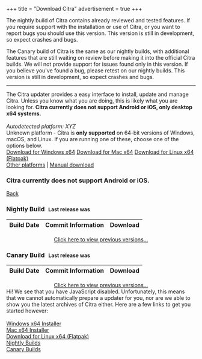 +++
title = "Download Citra"
advertisement = true
+++

The nightly build of Citra contains already reviewed and tested features. If you require support with the installation 
 or use of Citra, or you want to report bugs you should use this version. This version is still in development, so 
 expect crashes and bugs.

The Canary build of Citra is the same as our nightly builds, with additional features that are still waiting on review 
 before making it into the official Citra builds. We will not provide support for issues found only in this version. If 
 you believe you've found a bug, please retest on our nightly builds. This version is still in development, so expect 
 crashes and bugs.
     
---

<div id="updater-view">
The Citra updater provides a easy interface to install, update and manage Citra. Unless you know what you are doing,
 this is likely what you are looking for. <b>Citra currently does not support Android or iOS, only desktop x64 systems.</b>
<br />
<br />

<div class="text-center">
<i id="dl-autodetect">Autodetected platform: XYZ</i>
<br />
<div id="dl-unknown">
    Unknown platform - Citra is <b>only supported</b> on 64-bit versions of Windows, macOS, and Linux.
    If you are running one of these, choose one of the options below.
</div>
<a href="https://github.com/citra-emu/citra-web/releases/download/1.0/citra-setup-windows.exe" class="btn btn-lg btn-primary dl-updater-button" id="dl-windows-x64">Download for Windows x64</a>
<a href="https://github.com/citra-emu/citra-web/releases/download/1.0/citra-setup-mac.dmg" class="btn btn-lg btn-primary dl-updater-button" id="dl-mac-x64">Download for Mac x64</a>
<a href="https://flatpak.citra-emu.org/" class="btn btn-lg btn-primary dl-updater-button" id="dl-linux-x64">Download for Linux x64 (Flatpak)</a>

<br />
<span id="other-container"><a href="#" id="other-platforms-link">Other platforms</a> | </span>
<a href="#" id="manual-link">Manual download</a>
</div>
</div>

<div id="manual-view">
<div class="visible-xs">
  <h3>Citra currently does not support Android or iOS.</h3>
</div>
    
<a href="?" class="btn">Back</a>

<h3>Nightly Build <span style='font-size: smaller; margin-left: 6px;'> Last release was  <span id='last-updated-nightly'></span></span></h3>
<table id="downloads-nightly" class="table">
    <thead>
        <tr>
            <th>Build Date</th>
            <th>Commit Information</th>
            <th>Download</th>
        </tr>
    </thead>
    <tbody>
    </tbody>
</table>
<div style="text-align: center; padding: 0px; margin: 0px;"><a href = "https://github.com/citra-emu/citra-nightly/releases">Click here to view previous versions...</a></div>

<h3>Canary Build <span style='font-size: smaller; margin-left: 6px;'> Last release was  <span id='last-updated-canary'></span></span></h3>
<table id="downloads-canary" class="table">
    <thead>
        <tr>
            <th>Build Date</th>
            <th>Commit Information</th>
            <th>Download</th>
        </tr>
    </thead>
    <tbody>
    </tbody>
</table>
<div style="text-align: center; padding: 0px; margin: 0px;"><a href = "https://github.com/citra-emu/citra-canary/releases">Click here to view previous versions...</a></div>

<style>
    .table-first { background-color: #fcf8e3; }
    .dl-icon { display: inline-block; border-bottom: 0px !important; }
    .dl-icon img { width: 32px; height: 32px; padding: 4px; }
    .dl-icon img:hover { cursor: pointer; }
</style>
</div>

<div id="no-js-view">
Hi! We see that you have JavaScript disabled. Unfortunately, this means that we cannot automatically
prepare a updater for you, nor are we able to show you the latest archives of Citra either. Here are a few
links to get you started however:<br />
<br />
<a href="https://github.com/citra-emu/citra-web/releases/download/1.0/citra-setup-windows.exe">Windows x64 Installer</a><br />
<a href="https://github.com/citra-emu/citra-web/releases/download/1.0/citra-setup-mac.dmg">Mac x64 Installer</a><br />
<a href="https://flatpak.citra-emu.org/">Download for Linux x64 (Flatpak)</a><br /> 
<a href="https://github.com/citra-emu/citra-nightly/releases">Nightly Builds</a><br />
<a href="https://github.com/citra-emu/citra-canary/releases">Canary Builds</a> <br />
</div>


<script src="https://cdnjs.cloudflare.com/ajax/libs/moment.js/2.17.1/moment.min.js"></script>
<script type="text/javascript">
    function getRelease(v, count = 5) {
        $.getJSON(`https://api.github.com/repos/citra-emu/citra-${v}/releases`, function(releases) {
            $(`#last-updated-${v}`).text(moment(releases[0].published_at).fromNow());

            for (var i = 0; i < releases.length; ++i) {
                var release = releases[i];
                let release_date = moment(release.published_at).fromNow();

                let release_commit = release.assets[0].name.split('-').pop().trim().split('.')[0];
                let release_commit_url = `https://github.com/citra-emu/citra-${v}/commit/${release_commit}`;

                let release_title = '';
                if (v == 'nightly') {
                    release_title = 'Nightly Build';
                } else if (v == 'canary') {
                    release_title = 'Canary Build';
                }

                if (release_commit) {
                    release_title += ' - ' + release_commit;
                }

                var download_span = '';

                var table_style = '';
                if (i == 0) { table_style = 'table-first'; }

                release.assets.forEach(function(asset) {
                    if (asset.name.includes('nupkg')) return;
                    if (asset.name.includes('.7z')) return;
                    if (asset.name.includes('RELEASES')) return;

                    /* We only want to provide mingw builds on the downloads page. */
                    if (asset.name.includes('-msvc-')) return;

                    let env_icon = './images/icons/file.png';
                    if (asset.name.includes('windows')) env_icon = '/images/icons/windows.png';
                    else if (asset.name.includes('exe')) env_icon = '/images/icons/windows.png';
                    else if (asset.name.includes('osx')) env_icon = '/images/icons/apple.png';
                    else if (asset.name.includes('linux')) env_icon = '/images/icons/linux.png';

                    let download_url = `https://github.com/citra-emu/citra-${v}/releases/download/${release.tag_name}/${asset.name}`;
                    download_span += `<a class="dl-icon" href="${download_url}"><img src="${env_icon}"></i></a>`;
                });

                /* Generate the link to the Github release. */
                download_span += `<a class="dl-icon" href="${release.html_url}"><img src="/images/icons/github.png"></i></a>`;

                if (release_commit_url != null) {
                    $(`#downloads-${v}`).append(`<tr class="${table_style}"><td>${release_date}</td>` +
                        `<td><a href="${release_commit_url}">${release_title}</a></td><td>${download_span}</td></tr>`);
                } else {
                    $(`#downloads-${v}`).append(`<tr class="${table_style}"><td>${release_date}</td>` +
                        `<td>${release_title}</td><td>${download_span}</td></tr>`);
                }
                if (i + 1 >= count) { break; }
            };
        });
    }
    
    function fetchReleases() {
        getRelease('nightly');
        getRelease('canary');
    }
    
    // Attempt autodetection of their operating system
    var userAgent = navigator.userAgent.toLowerCase();
    
    var allPlatforms = ["windows", "mac", "linux"];
    
    var os = undefined;
    if (userAgent.indexOf("windows") !== -1) {
        os = "Windows";
    } else if (userAgent.indexOf("mac") !== -1 && userAgent.indexOf("mobile") === -1 && userAgent.indexOf("phone") === -1) {
        os = "Mac";
    } else if (userAgent.indexOf("linux") !== -1 && userAgent.indexOf("android") === -1) {
        os = "Linux";
    }
    
    if (os !== undefined) {
        $("#dl-" + os.toLowerCase() + "-x64").css("display", "block");
        
        var autodetect = $("#dl-autodetect");
        autodetect.text("Autodetected platform: " + os);
        autodetect.css("display", "inline");
    } else {
        $("#dl-unknown").css("display", "block");
    }
    
    $("#no-js-view").css("display", "none");
    $("#updater-view").css("display", "block");
    
    $("#other-platforms-link").click(function() {
        for (var i = 0; i < allPlatforms.length; i++) {
            var platform = allPlatforms[i];
            $("#dl-" + platform + "-x64").css("display", "block");
            $("#other-container").css("display", "none");
        }
    });
    
    $("#manual-link").click(function() {
        $("#updater-view").css("display", "none");
        $("#manual-view").css("display", "block");
        fetchReleases();
    });
</script>
